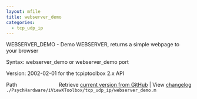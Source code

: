 ```yaml
---
layout: mfile
title: webserver_demo
categories:
  - tcp_udp_ip
---
```


WEBSERVER\_DEMO \- Demo WEBSERVER, returns a simple webpage to your browser

Syntax:
   webserver\_demo
 or
   webserver\_demo port

 Version: 2002\-02\-01 for the tcpiptoolbox 2.x API



<div class="code_header" style="text-align:right;">
  <span style="float:left;">Path&nbsp;&nbsp;</span> <span class="counter">Retrieve <a href=
  "https://raw.github.com/Psychtoolbox-3/Psychtoolbox-3/beta/./PsychHardware/iViewXToolbox/tcp_udp_ip/webserver_demo.m">current version from GitHub</a> | View <a href=
  "https://github.com/Psychtoolbox-3/Psychtoolbox-3/commits/beta/./PsychHardware/iViewXToolbox/tcp_udp_ip/webserver_demo.m">changelog</a></span>
</div>
<div class="code">
  <code>./PsychHardware/iViewXToolbox/tcp_udp_ip/webserver_demo.m</code>
</div>

